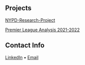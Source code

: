 ## Projects
[NYPD-Research-Project](https://github.com/Amandoj/NYPD-Civilian-Complaints-Analysis)

[Premier League Analysis 2021-2022](https://github.com/Amandoj/Soccer-Analysis)

## Contact Info
<p><a title="LinkedIn" href="https://www.linkedin.com/in/amando-jimenez-4408311b0/">LinkedIn</a> • <a href="mailto:ajimenez@ucsd.edu">Email</a></p>

